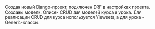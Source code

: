 Создан новый Django-проект, подключен DRF в настройках проекта.
Созданы модели.
Опиcен CRUD для моделей курса и урока.
Для реализации CRUD для курса используется Viewsets, а для урока - Generic-классы. 
